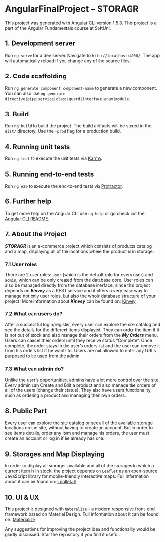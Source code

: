 # AngularFinalProject – STORAGR


This project was generated with [Angular CLI](https://github.com/angular/angular-cli) version 1.5.3. This project is a part of the Angular Fundamentals course at SoftUni.

## 1. Development server

Run `ng serve` for a dev server. Navigate to `http://localhost:4200/`. The app will automatically reload if you change any of the source files.

## 2. Code scaffolding

Run `ng generate component component-name` to generate a new component. You can also use `ng generate directive|pipe|service|class|guard|interface|enum|module`.

## 3. Build

Run `ng build` to build the project. The build artifacts will be stored in the `dist/` directory. Use the `-prod` flag for a production build.

## 4. Running unit tests

Run `ng test` to execute the unit tests via [Karma](https://karma-runner.github.io).

## 5. Running end-to-end tests

Run `ng e2e` to execute the end-to-end tests via [Protractor](http://www.protractortest.org/).

## 6. Further help

To get more help on the Angular CLI use `ng help` or go check out the [Angular CLI README](https://github.com/angular/angular-cli/blob/master/README.md).

## 7. About the Project

**_STORAGR_** is an e-commerce project which consists of products catalog and a map, displaying all of the locations where the product is in storage.

### 7.1 User roles

There are 2 user roles: `user` (which is the default role for every user) and `admin`, which can be only created from the database core. User roles can also be managed directly from the database inerface, since this project depends on **_Kinvey_** as a REST service and it offers a very easy way to manage not only user roles, but also the whole database structure of your project. More information about **_Kinvey_** can be found on: [Kinvey](https://www.kinvey.com/)

### 7.2 What can users do?

After a successful login/register, every user can explore the site catalog and see the details for the different items displayed. They can order the item if it is not out of stock and also manage their orders from the **_My Orders_** menu. 
Users can cancel their orders until they receive status “Complete”. Once complete, the order stays in the user’s orders list and the user can remove it from his orders list if he wants to.
Users are not allowed to enter any URLs purposed to be used from the admin.

### 7.3 What can admin do?

Unlike the user’s opportunities, admins have a lot more control over the site. Every admin can Create and Edit a product and also manage the orders of all of the users (change their status). They also have users functionality, such as ordering a product and managing their own orders.

## 8. Public Part

Every user can explore the site catalog or see all of the available storage locations on the site, without having to create an account. But in order to see items details, order any item and manage his orders, the user must create an account or log in if he already has one.

## 9. Storages and Map Displaying

In order to display all storages available and all of the storages in which a current item is in stock, the project depends on `Leaflet` as an open-source JavaScript library for mobile-friendly interactive maps. Full information about it can be found on: [LeafletJS](http://leafletjs.com/)

## 10. UI & UX

This project is designed with `Materalize` - a modern responsive front-end framework based on Material Design. Full information about it can be found on: [Materialize](http://materializecss.com/)

Any suggestions for improving the project idea and functionality would be gladly discussed. Star the repository if you find it useful.

